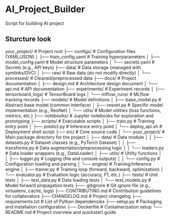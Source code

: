 # AI_Project_Builder
Script for building AI project

## Sturcture look
your_project/                  # Project root
├── configs/                   # Configuration files (YAML/JSON)
│   ├── train_config.yaml      # Training hyperparameters
│   ├── model_config.yaml      # Model structure parameters
│   └── secrets.yaml           # Secrets (e.g., API keys)
├── data/                      # Data storage (managed with symlinks/DVC)
│   ├── raw/                   # Raw data (do not modify directly)
│   └── processed/             # Cleaned/preprocessed data
├── docs/                      # Project documentation
│   ├── design.md             # Architecture design document
│   └── api.md                # API documentation
├── experiments/               # Experiment records
│   ├── tensorboard_logs/      # TensorBoard logs
│   └── mlflow_runs/          # MLflow tracking records
├── models/                    # Model definitions
│   ├── base_model.py         # Abstract base model (common interface)
│   ├── resnet.py             # Specific model implementation (e.g., ResNet)
│   └── utils/                # Model utilities (loss functions, metrics, etc.)
├── notebooks/                 # Jupyter notebooks for exploration and prototyping
├── scripts/                   # Executable scripts
│   ├── train.py              # Training entry point
│   ├── predict.py            # Inference entry point
│   └── deploy_api.sh         # Deployment shell script
├── src/                       # Core source code
│   └── your_project/          # Main package directory for the project
│       ├── data/             # Data module
│       │   ├── datasets.py   # Dataset classes (e.g., PyTorch Dataset)
│       │   ├── transforms.py # Data augmentation/preprocessing logic
│       │   └── loaders.py    # Data loader wrappers (e.g., DataLoader)
│       ├── utils/            # Utility functions
│       │   ├── logger.py     # Logging (file and console outputs)
│       │   └── config.py     # Configuration loading and parsing
│       └── engine/           # Training/inference engine
│           ├── trainer.py    # Training loop (forward, backward, optimization)
│           └── evaluator.py  # Evaluation logic (accuracy, F1, etc.)
├── tests/                     # Unit tests
│   ├── test_data.py          # Data loading tests
│   └── test_models.py        # Model forward propagation tests
├── .gitignore                 # Git ignore file (e.g., virtualenv, cache, logs)
├── CONTRIBUTING.md            # Contribution guidelines for collaborators
├── CHANGELOG.md               # Project changelog
├── requirements.txt           # List of Python dependencies
├── setup.py                   # Packaging and installation configuration
├── Dockerfile                 # Containerization setup
└── README.md                  # Project overview and quickstart guide
